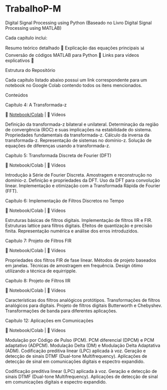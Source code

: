 # TrabalhoP-M

Digital Signal Processing using Python (Baseado no Livro Digital Signal Processing using MATLAB)

Cada capítulo inclui:

Resumo teórico detalhado 📖
Explicação das equações principais 📊
Conversão de códigos MATLAB para Python 🔄
Links para vídeos explicativos 🎥  

Estrutura do Repositório

Cada capítulo listado abaixo possui um link correspondente para um notebook no Google Colab contendo todos os itens mencionados.

Conteúdos

Capítulo 4: A Transformada-z

📌 [Notebook/Colab](https://colab.research.google.com/drive/1iTAHm1wj9RlVbknMIXgbDbclwKG-pIVf) | 🎥 Vídeos

Definição da transformada-z bilateral e unilateral.
Determinação da região de convergência (ROC) e suas implicações na estabilidade do sistema.
Propriedades fundamentais da transformada-z.
Cálculo da inversa da transformada-z.
Representação de sistemas no domínio-z.
Solução de equações de diferenças usando a transformada-z.

Capítulo 5: Transformada Discreta de Fourier (DFT)

📌 Notebook/Colab | 🎥 Vídeos

Introdução à Série de Fourier Discreta.
Amostragem e reconstrução no domínio-z.
Definição e propriedades da DFT.
Uso da DFT para convolução linear.
Implementação e otimização com a Transformada Rápida de Fourier (FFT).

Capítulo 6: Implementação de Filtros Discretos no Tempo

📌 Notebook/Colab | 🎥 Vídeos

Estruturas básicas de filtros digitais.
Implementação de filtros IIR e FIR.
Estruturas lattice para filtros digitais.
Efeitos de quantização e precisão finita.
Representação numérica e análise dos erros introduzidos.

Capítulo 7: Projeto de Filtros FIR

📌 Notebook/Colab | 🎥 Vídeos

Propriedades dos filtros FIR de fase linear.
Métodos de projeto baseados em janelas.
Técnicas de amostragem em frequência.
Design ótimo utilizando a técnica de equirripple.

Capítulo 8: Projeto de Filtros IIR

📌 Notebook/Colab | 🎥 Vídeos

Características dos filtros analógicos protótipos.
Transformações de filtros analógicos para digitais.
Projeto de filtros digitais Butterworth e Chebyshev.
Transformações de banda para diferentes aplicações.

Capítulo 12: Aplicações em Comunicações

📌 Notebook/Colab | 🎥 Vídeos

Modulação por Código de Pulso (PCM).
PCM diferencial (DPCM) e PCM adaptativo (ADPCM).
Modulação Delta (DM) e Modulação Delta Adaptativa (ADM).
Codificação preditiva linear (LPC) aplicada à voz.
Geração e detecção de sinais DTMF (Dual-tone Multifrequency).
Aplicações de detecção de sinal em comunicações digitais e espectro expandido.

Codificação preditiva linear (LPC) aplicada à voz.
Geração e detecção de sinais DTMF (Dual-tone Multifrequency).
Aplicações de detecção de sinal em comunicações digitais e espectro expandido.

